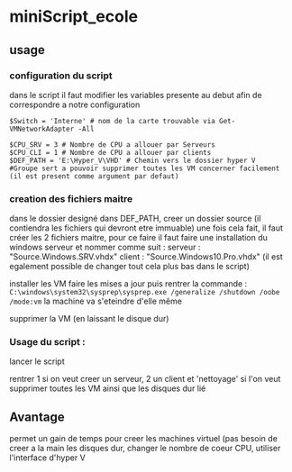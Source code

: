 # miniScript_ecole

## usage 
### configuration du script
dans le script il faut modifier les variables presente au debut afin de correspondre a notre configuration
```
$Switch = 'Interne' # nom de la carte trouvable via Get-VMNetworkAdapter -All

$CPU_SRV = 3 # Nombre de CPU a allouer par Serveurs 
$CPU_CLI = 1 # Nombre de CPU a allouer par clients
$DEF_PATH = 'E:\Hyper_V\VHD' # Chemin vers le dossier hyper V
#Groupe sert a pouvoir supprimer toutes les VM concerner facilement (il est present comme argument par defaut)
```
### creation des fichiers maitre 

dans le dossier designé dans DEF_PATH, creer un dossier source (il contiendra les fichiers qui devront etre immuable)
une fois cela fait, il faut créer les 2 fichiers maitre, pour ce faire il faut faire une installation du windows serveur et nommer comme suit : 
serveur : "Source.Windows.SRV.vhdx"
client : "Source.Windows10.Pro.vhdx" 
(il est egalement possible de changer tout cela plus bas dans le script)

installer les VM 
faire les mises a jour
puis rentrer la commande : `C:\windows\system32\sysprep\sysprep.exe /generalize /shutdown /oobe  /mode:vm`
la machine va s'eteindre d'elle même

supprimer la VM (en laissant le disque dur)

### Usage du script :
lancer le script 

rentrer 1 si on veut creer un serveur, 2 un client et 'nettoyage' si l'on veut supprimer toutes les VM ainsi que les disques dur lié

## Avantage 
permet un gain de temps pour creer les machines virtuel (pas besoin de creer a la main les disques dur, changer le nombre de coeur CPU, utiliser l'interface d'hyper V

